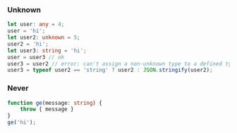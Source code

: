 ### Unknown

```typescript
let user: any = 4;
user = 'hi';
let user2: unknown = 5;
user2 = 'hi';
let user3: string = 'hi';
user = user3 // ok
user3 = user2 // error: can't assign a non-unknown type to a defined type without type check
user3 = typeof user2 == 'string' ? user2 : JSON.stringify(user2);
```

### Never

```typescript
function ge(message: string) {
    throw { message }
}
ge('hi');
```